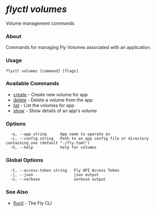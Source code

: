 # _flyctl volumes_

Volume management commands

### About

Commands for managing Fly Volumes associated with an application.

### Usage
```
flyctl volumes [command] [flags]
```

### Available Commands
* [create](/docs/flyctl/volumes-create/)	 - Create new volume for app
* [delete](/docs/flyctl/volumes-delete/)	 - Delete a volume from the app
* [list](/docs/flyctl/volumes-list/)	 - List the volumes for app
* [show](/docs/flyctl/volumes-show/)	 - Show details of an app's volume

### Options

```
  -a, --app string      App name to operate on
  -c, --config string   Path to an app config file or directory containing one (default "./fly.toml")
  -h, --help            help for volumes
```

### Global Options

```
  -t, --access-token string   Fly API Access Token
  -j, --json                  json output
  -v, --verbose               verbose output
```

### See Also

* [flyctl](/docs/flyctl/help/)	 - The Fly CLI

